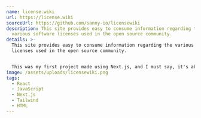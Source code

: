 ```yaml
---
name: license.wiki
url: https://license.wiki
sourceUrl: https://github.com/sanny-io/licensewiki
description: This site provides easy to consume information regarding the
  various software licenses used in the open source community.
details: >-
  This site provides easy to consume information regarding the various software
  licenses used in the open source community.


  This was my first project made using Next.js, and I must say, it's absolutely incredible. With every new project, the first thing I look forward to is using Next.js and having the development and deployment processes flow so much smoother than if I had worked with Create React App.
image: /assets/uploads/licensewiki.png
tags:
  - React
  - JavaScript
  - Next.js
  - Tailwind
  - HTML
---
```

